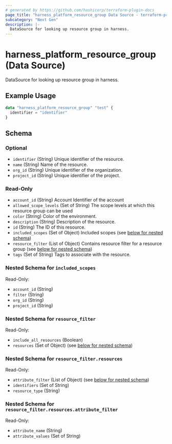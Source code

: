 ```yaml
---
# generated by https://github.com/hashicorp/terraform-plugin-docs
page_title: "harness_platform_resource_group Data Source - terraform-provider-harness"
subcategory: "Next Gen"
description: |-
  DataSource for looking up resource group in harness.
---
```


# harness_platform_resource_group (Data Source)

DataSource for looking up resource group in harness.

## Example Usage

```terraform
data "harness_platform_resource_group" "test" {
  identifier = "identifier"
}
```

<!-- schema generated by tfplugindocs -->
## Schema

### Optional

- `identifier` (String) Unique identifier of the resource.
- `name` (String) Name of the resource.
- `org_id` (String) Unique identifier of the organization.
- `project_id` (String) Unique identifier of the project.

### Read-Only

- `account_id` (String) Account Identifier of the account
- `allowed_scope_levels` (Set of String) The scope levels at which this resource group can be used
- `color` (String) Color of the environment.
- `description` (String) Description of the resource.
- `id` (String) The ID of this resource.
- `included_scopes` (Set of Object) Included scopes (see [below for nested schema](#nestedatt--included_scopes))
- `resource_filter` (List of Object) Contains resource filter for a resource group (see [below for nested schema](#nestedatt--resource_filter))
- `tags` (Set of String) Tags to associate with the resource.

<a id="nestedatt--included_scopes"></a>
### Nested Schema for `included_scopes`

Read-Only:

- `account_id` (String)
- `filter` (String)
- `org_id` (String)
- `project_id` (String)


<a id="nestedatt--resource_filter"></a>
### Nested Schema for `resource_filter`

Read-Only:

- `include_all_resources` (Boolean)
- `resources` (Set of Object) (see [below for nested schema](#nestedobjatt--resource_filter--resources))

<a id="nestedobjatt--resource_filter--resources"></a>
### Nested Schema for `resource_filter.resources`

Read-Only:

- `attribute_filter` (List of Object) (see [below for nested schema](#nestedobjatt--resource_filter--resources--attribute_filter))
- `identifiers` (Set of String)
- `resource_type` (String)

<a id="nestedobjatt--resource_filter--resources--attribute_filter"></a>
### Nested Schema for `resource_filter.resources.attribute_filter`

Read-Only:

- `attribute_name` (String)
- `attribute_values` (Set of String)


